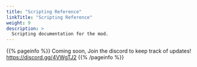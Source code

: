 ```yaml
---
title: "Scripting Reference"
linkTitle: "Scripting Reference"
weight: 9
description: >
  Scripting documentation for the mod.
---
```


{{% pageinfo %}}
Coming soon, Join the discord to keep track of updates! https://discord.gg/4VWgTJ2
{{% /pageinfo %}}
